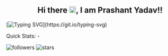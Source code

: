 <div align="center"> 
    <h2>Hi there <img src="https://raw.githubusercontent.com/MartinHeinz/MartinHeinz/master/wave.gif" width="18px">, I am Prashant Yadav!! 
    </h2>
</div>

[![Typing SVG](https://readme-typing-svg.herokuapp.com?color=2b8ce2&size=20&lines=Full+Stack+Developer;UI/UX+Designer;Computer+Science+Student;Technology+Enthusiast;Always+Learning+New+Things;And+A+Proud+Indian....)](https://git.io/typing-svg)

<p>Quick Stats: -</p>

![followers](https://img.shields.io/github/followers/prashantyadav1397?style=for-the-badge&logo=github) 
![stars](https://img.shields.io/github/stars/prashantyadav1397?style=for-the-badge&logo=github)
